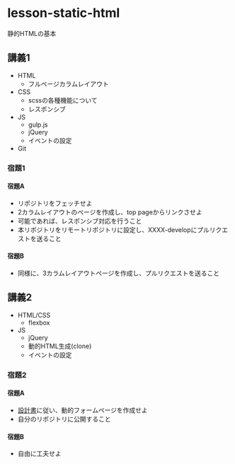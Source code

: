 # lesson-static-html
静的HTMLの基本

## 講義1
- HTML
  - フルページカラムレイアウト
- CSS
  - scssの各種機能について
  - レスポンシブ
- JS
  - gulp.js
  - jQuery
  - イベントの設定
- Git

### 宿題1
#### 宿題A
- リポジトリをフェッチせよ
- 2カラムレイアウトのページを作成し、top pageからリンクさせよ
- 可能であれば、レスポンシブ対応を行うこと
- 本リポジトリをリモートリポジトリに設定し、XXXX-developにプルリクエストを送ること
#### 宿題B
- 同様に、3カラムレイアウトページを作成し、プルリクエストを送ること

## 講義2
- HTML/CSS
  - flexbox
- JS
  - jQuery
  - 動的HTML生成(clone)
  - イベントの設定
### 宿題2
#### 宿題A
- [設計書](https://drive.google.com/open?id=1s_X3pOz7WQ3UOSQ04_t0iFk9QsGJ7Jhs)に従い、動的フォームページを作成せよ
- 自分のリポジトリに公開すること
#### 宿題B
- 自由に工夫せよ

